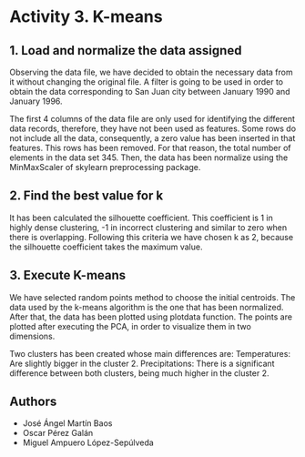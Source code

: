# Activity 3. K-means

## 1. Load and normalize the data assigned
Observing the data file, we have decided to obtain the necessary data from it 
without changing the original file. A filter is going to be used in order to 
obtain the data corresponding to San Juan city between January 1990 and January
1996.

The first 4 columns of the data file are only used for identifying the different
data records, therefore, they have not been used as features. Some rows do not
include all the data, consequently, a zero value has been inserted in that 
features. This rows has been removed. For that reason, the total number of elements
in the data set 345. Then, the data has been normalize using 
the MinMaxScaler of skylearn preprocessing package.


## 2. Find the best value for k
It has been calculated the silhouette coefficient. This coefficient is 1 in highly dense clustering, -1 in incorrect clustering and similar to zero when there is overlapping. Following this criteria we have chosen k as 2, because the silhouette coefficient takes the maximum value. 


## 3. Execute K-means
We have selected random points method to choose the initial centroids. The data used by the k-means algorithm is the one that has been normalized. After that, the data has been plotted using plotdata function. The points are plotted after executing the PCA, in order to visualize them in two dimensions.

Two clusters has been created whose main differences are:
Temperatures:  Are slightly bigger in the cluster 2.
Precipitations: There is a significant difference between both clusters, being much higher in the cluster 2. 


## Authors
* José Ángel Martín Baos
* Oscar Pérez Galán
* Miguel Ampuero López-Sepúlveda
